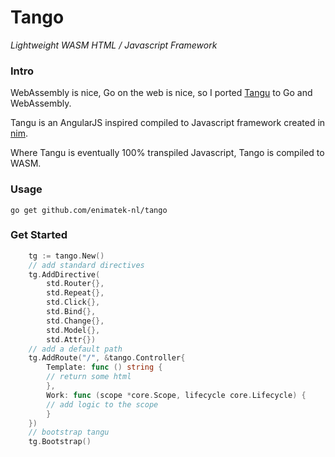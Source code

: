 # Tango
_Lightweight WASM HTML / Javascript Framework_

### Intro

WebAssembly is nice, Go on the web is nice, so I ported [Tangu](https://github.com/enimatek-nl/tangu/) to Go and
WebAssembly.

Tangu is an AngularJS inspired compiled to Javascript framework created in [nim](https://nim-lang.org).

Where Tangu is eventually 100% transpiled Javascript, Tango is compiled to WASM.

### Usage

`go get github.com/enimatek-nl/tango`

### Get Started

```go
    tg := tango.New()
    // add standard directives
    tg.AddDirective(
        std.Router{},
        std.Repeat{},
        std.Click{},
        std.Bind{},
        std.Change{},
        std.Model{},
        std.Attr{})
    // add a default path
    tg.AddRoute("/", &tango.Controller{
        Template: func () string {
        // return some html 
        },
        Work: func (scope *core.Scope, lifecycle core.Lifecycle) {
        // add logic to the scope
        }
    })
    // bootstrap tangu
    tg.Bootstrap()
```